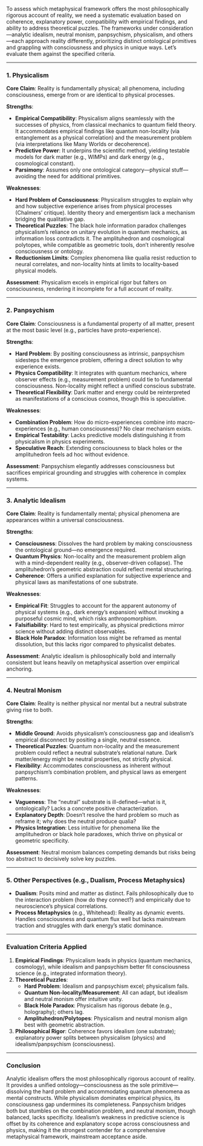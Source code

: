 To assess which metaphysical framework offers the most philosophically rigorous account of reality, we need a systematic evaluation based on coherence, explanatory power, compatibility with empirical findings, and ability to address theoretical puzzles. The frameworks under consideration—analytic idealism, neutral monism, panpsychism, physicalism, and others—each approach reality differently, prioritizing distinct ontological primitives and grappling with consciousness and physics in unique ways. Let’s evaluate them against the specified criteria.

---

### 1. Physicalism
**Core Claim**: Reality is fundamentally physical; all phenomena, including consciousness, emerge from or are identical to physical processes.

**Strengths**:
- **Empirical Compatibility**: Physicalism aligns seamlessly with the successes of physics, from classical mechanics to quantum field theory. It accommodates empirical findings like quantum non-locality (via entanglement as a physical correlation) and the measurement problem (via interpretations like Many Worlds or decoherence).
- **Predictive Power**: It underpins the scientific method, yielding testable models for dark matter (e.g., WIMPs) and dark energy (e.g., cosmological constant).
- **Parsimony**: Assumes only one ontological category—physical stuff—avoiding the need for additional primitives.

**Weaknesses**:
- **Hard Problem of Consciousness**: Physicalism struggles to explain why and how subjective experience arises from physical processes (Chalmers’ critique). Identity theory and emergentism lack a mechanism bridging the qualitative gap.
- **Theoretical Puzzles**: The black hole information paradox challenges physicalism’s reliance on unitary evolution in quantum mechanics, as information loss contradicts it. The amplituhedron and cosmological polytopes, while compatible as geometric tools, don’t inherently resolve consciousness or ontology.
- **Reductionism Limits**: Complex phenomena like qualia resist reduction to neural correlates, and non-locality hints at limits to locality-based physical models.

**Assessment**: Physicalism excels in empirical rigor but falters on consciousness, rendering it incomplete for a full account of reality.

---

### 2. Panpsychism
**Core Claim**: Consciousness is a fundamental property of all matter, present at the most basic level (e.g., particles have proto-experience).

**Strengths**:
- **Hard Problem**: By positing consciousness as intrinsic, panpsychism sidesteps the emergence problem, offering a direct solution to why experience exists.
- **Physics Compatibility**: It integrates with quantum mechanics, where observer effects (e.g., measurement problem) could tie to fundamental consciousness. Non-locality might reflect a unified conscious substrate.
- **Theoretical Flexibility**: Dark matter and energy could be reinterpreted as manifestations of a conscious cosmos, though this is speculative.

**Weaknesses**:
- **Combination Problem**: How do micro-experiences combine into macro-experiences (e.g., human consciousness)? No clear mechanism exists.
- **Empirical Testability**: Lacks predictive models distinguishing it from physicalism in physics experiments.
- **Speculative Reach**: Extending consciousness to black holes or the amplituhedron feels ad hoc without evidence.

**Assessment**: Panpsychism elegantly addresses consciousness but sacrifices empirical grounding and struggles with coherence in complex systems.

---

### 3. Analytic Idealism
**Core Claim**: Reality is fundamentally mental; physical phenomena are appearances within a universal consciousness.

**Strengths**:
- **Consciousness**: Dissolves the hard problem by making consciousness the ontological ground—no emergence required.
- **Quantum Physics**: Non-locality and the measurement problem align with a mind-dependent reality (e.g., observer-driven collapse). The amplituhedron’s geometric abstraction could reflect mental structuring.
- **Coherence**: Offers a unified explanation for subjective experience and physical laws as manifestations of one substrate.

**Weaknesses**:
- **Empirical Fit**: Struggles to account for the apparent autonomy of physical systems (e.g., dark energy’s expansion) without invoking a purposeful cosmic mind, which risks anthropomorphism.
- **Falsifiability**: Hard to test empirically, as physical predictions mirror science without adding distinct observables.
- **Black Hole Paradox**: Information loss might be reframed as mental dissolution, but this lacks rigor compared to physicalist debates.

**Assessment**: Analytic idealism is philosophically bold and internally consistent but leans heavily on metaphysical assertion over empirical anchoring.

---

### 4. Neutral Monism
**Core Claim**: Reality is neither physical nor mental but a neutral substrate giving rise to both.

**Strengths**:
- **Middle Ground**: Avoids physicalism’s consciousness gap and idealism’s empirical disconnect by positing a single, neutral essence.
- **Theoretical Puzzles**: Quantum non-locality and the measurement problem could reflect a neutral substrate’s relational nature. Dark matter/energy might be neutral properties, not strictly physical.
- **Flexibility**: Accommodates consciousness as inherent without panpsychism’s combination problem, and physical laws as emergent patterns.

**Weaknesses**:
- **Vagueness**: The “neutral” substrate is ill-defined—what is it, ontologically? Lacks a concrete positive characterization.
- **Explanatory Depth**: Doesn’t resolve the hard problem so much as reframe it; why does the neutral produce qualia?
- **Physics Integration**: Less intuitive for phenomena like the amplituhedron or black hole paradoxes, which thrive on physical or geometric specificity.

**Assessment**: Neutral monism balances competing demands but risks being too abstract to decisively solve key puzzles.

---

### 5. Other Perspectives (e.g., Dualism, Process Metaphysics)
- **Dualism**: Posits mind and matter as distinct. Fails philosophically due to the interaction problem (how do they connect?) and empirically due to neuroscience’s physical correlations.
- **Process Metaphysics** (e.g., Whitehead): Reality as dynamic events. Handles consciousness and quantum flux well but lacks mainstream traction and struggles with dark energy’s static dominance.

---

### Evaluation Criteria Applied
1. **Empirical Findings**: Physicalism leads in physics (quantum mechanics, cosmology), while idealism and panpsychism better fit consciousness science (e.g., integrated information theory).
2. **Theoretical Puzzles**:
   - **Hard Problem**: Idealism and panpsychism excel; physicalism fails.
   - **Quantum Non-locality/Measurement**: All can adapt, but idealism and neutral monism offer intuitive unity.
   - **Black Hole Paradox**: Physicalism has rigorous debate (e.g., holography); others lag.
   - **Amplituhedron/Polytopes**: Physicalism and neutral monism align best with geometric abstraction.
3. **Philosophical Rigor**: Coherence favors idealism (one substrate); explanatory power splits between physicalism (physics) and idealism/panpsychism (consciousness).

---

### Conclusion
Analytic idealism offers the most philosophically rigorous account of reality. It provides a unified ontology—consciousness as the sole primitive—dissolving the hard problem and accommodating quantum phenomena as mental constructs. While physicalism dominates empirical physics, its consciousness gap undermines its completeness. Panpsychism bridges both but stumbles on the combination problem, and neutral monism, though balanced, lacks specificity. Idealism’s weakness in predictive science is offset by its coherence and explanatory scope across consciousness and physics, making it the strongest contender for a comprehensive metaphysical framework, mainstream acceptance aside.